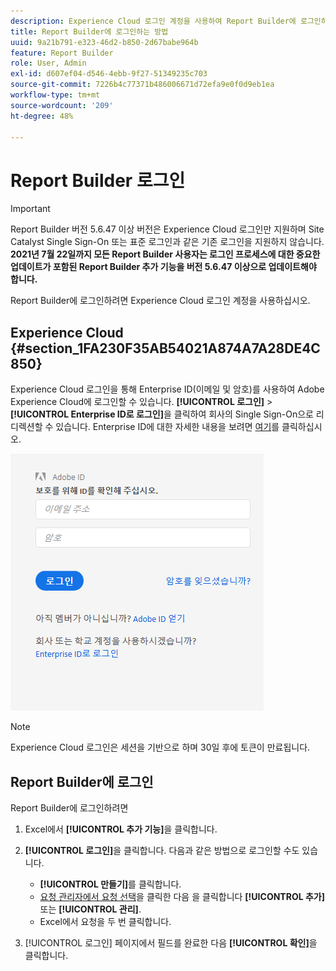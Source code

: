 ```yaml
---
description: Experience Cloud 로그인 계정을 사용하여 Report Builder에 로그인하는 방법에 대해 알아봅니다.
title: Report Builder에 로그인하는 방법
uuid: 9a21b791-e323-46d2-b850-2d67babe964b
feature: Report Builder
role: User, Admin
exl-id: d607ef04-d546-4ebb-9f27-51349235c703
source-git-commit: 7226b4c77371b486006671d72efa9e0f0d9eb1ea
workflow-type: tm+mt
source-wordcount: '209'
ht-degree: 48%

---
```


# Report Builder 로그인

>[!IMPORTANT]
>
>Report Builder 버전 5.6.47 이상 버전은 Experience Cloud 로그인만 지원하며 Site Catalyst Single Sign-On 또는 표준 로그인과 같은 기존 로그인을 지원하지 않습니다. **2021년 7월 22일까지 모든 Report Builder 사용자는 로그인 프로세스에 대한 중요한 업데이트가 포함된 Report Builder 추가 기능을 버전 5.6.47 이상으로 업데이트해야 합니다.**

Report Builder에 로그인하려면 Experience Cloud 로그인 계정을 사용하십시오.

## Experience Cloud {#section_1FA230F35AB54021A874A7A28DE4C850}

Experience Cloud 로그인을 통해 Enterprise ID(이메일 및 암호)를 사용하여 Adobe Experience Cloud에 로그인할 수 있습니다. **[!UICONTROL 로그인]** > **[!UICONTROL Enterprise ID로 로그인]**&#x200B;을 클릭하여 회사의 Single Sign-On으로 리디렉션할 수 있습니다. Enterprise ID에 대한 자세한 내용을 보려면 [여기](https://helpx.adobe.com/kr/enterprise/kb/enterprise-id-faq.html#whatis)를 클릭하십시오.

![](assets/adobe_id_login.png)

>[!NOTE]
>
>Experience Cloud 로그인은 세션을 기반으로 하며 30일 후에 토큰이 만료됩니다.

## Report Builder에 로그인

Report Builder에 로그인하려면

1. Excel에서 **[!UICONTROL 추가 기능]**&#x200B;을 클릭합니다.
1. **[!UICONTROL 로그인]**&#x200B;을 클릭합니다. 다음과 같은 방법으로 로그인할 수도 있습니다.

   * **[!UICONTROL 만들기]**&#x200B;를 클릭합니다.
   * [요청 관리자에서 요청 선택](/help/analyze/report-builder/manage-requests/r-arb-manage-requests.md)을 클릭한 다음 을 클릭합니다 **[!UICONTROL 추가]** 또는 **[!UICONTROL 관리]**.
   * Excel에서 요청을 두 번 클릭합니다.

1. [!UICONTROL 로그인] 페이지에서 필드를 완료한 다음 **[!UICONTROL 확인]**&#x200B;을 클릭합니다.
